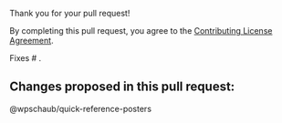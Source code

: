 Thank you for your pull request!

By completing this pull request, you agree to the [Contributing License Agreement](https://github.com/wpschaub/quick-reference-posters/blob/master/.github/CLA.md).

Fixes # .

Changes proposed in this pull request:  
- 

@wpschaub/quick-reference-posters 